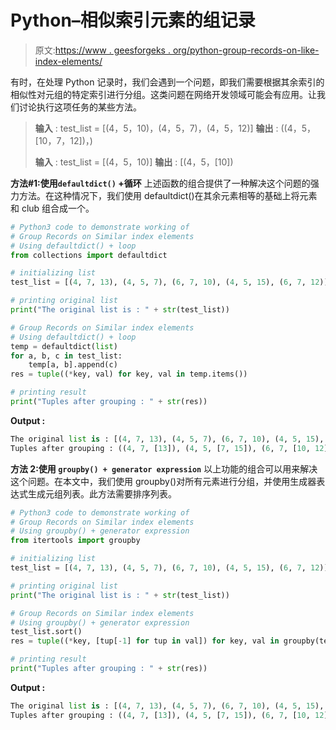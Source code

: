 # Python–相似索引元素的组记录

> 原文:[https://www . geesforgeks . org/python-group-records-on-like-index-elements/](https://www.geeksforgeeks.org/python-group-records-on-similar-index-elements/)

有时，在处理 Python 记录时，我们会遇到一个问题，即我们需要根据其余索引的相似性对元组的特定索引进行分组。这类问题在网络开发领域可能会有应用。让我们讨论执行这项任务的某些方法。

> **输入** : test_list = [(4，5，10)，(4，5，7)，(4，5，12)]
> **输出** : ((4，5，[10，7，12])，)
> 
> **输入** : test_list = [(4，5，10)]
> **输出** : [(4，5，[10])

**方法#1:使用`defaultdict()` +循环**
上述函数的组合提供了一种解决这个问题的强力方法。在这种情况下，我们使用 defaultdict()在其余元素相等的基础上将元素和 club 组合成一个。

```py
# Python3 code to demonstrate working of 
# Group Records on Similar index elements
# Using defaultdict() + loop
from collections import defaultdict

# initializing list
test_list = [(4, 7, 13), (4, 5, 7), (6, 7, 10), (4, 5, 15), (6, 7, 12)]

# printing original list
print("The original list is : " + str(test_list))

# Group Records on Similar index elements
# Using defaultdict() + loop
temp = defaultdict(list)
for a, b, c in test_list:
    temp[a, b].append(c)
res = tuple((*key, val) for key, val in temp.items())

# printing result 
print("Tuples after grouping : " + str(res)) 
```

**Output :**

```py
The original list is : [(4, 7, 13), (4, 5, 7), (6, 7, 10), (4, 5, 15), (6, 7, 12)]
Tuples after grouping : ((4, 7, [13]), (4, 5, [7, 15]), (6, 7, [10, 12]))

```

**方法 2:使用 `groupby() + generator expression`**
以上功能的组合可以用来解决这个问题。在本文中，我们使用 groupby()对所有元素进行分组，并使用生成器表达式生成元组列表。此方法需要排序列表。

```py
# Python3 code to demonstrate working of 
# Group Records on Similar index elements
# Using groupby() + generator expression
from itertools import groupby

# initializing list
test_list = [(4, 7, 13), (4, 5, 7), (6, 7, 10), (4, 5, 15), (6, 7, 12)]

# printing original list
print("The original list is : " + str(test_list))

# Group Records on Similar index elements
# Using groupby() + generator expression
test_list.sort()
res = tuple((*key, [tup[-1] for tup in val]) for key, val in groupby(test_list, lambda tup: tup[:2]))

# printing result 
print("Tuples after grouping : " + str(res)) 
```

**Output :**

```py
The original list is : [(4, 7, 13), (4, 5, 7), (6, 7, 10), (4, 5, 15), (6, 7, 12)]
Tuples after grouping : ((4, 7, [13]), (4, 5, [7, 15]), (6, 7, [10, 12]))

```